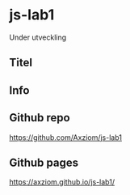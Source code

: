 # js-lab1
Under utveckling

## Titel

## Info

## Github repo
https://github.com/Axziom/js-lab1

## Github pages
https://axziom.github.io/js-lab1/
